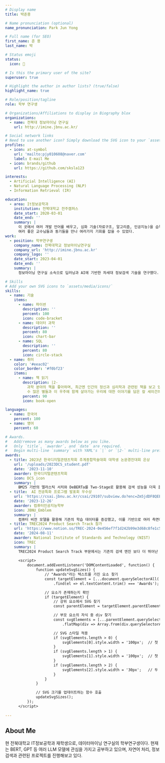 ```yaml
---
# Display name
title: 박준용

# Name pronunciation (optional)
name_pronunciation: Park Jun Yong

# Full name (for SEO)
first_name: 준 용
last_name: 박

# Status emoji
status:
  icon: 🤔

# Is this the primary user of the site?
superuser: true

# Highlight the author in author lists? (true/false)
highlight_name: true

# Role/position/tagline
role: 학부 연구생

# Organizations/Affiliations to display in Biography blox
organizations:
  - name: 전북대 정보마이닝 연구실
    url: http://imine.jbnu.ac.kr/

# Social network links
# Need to use another icon? Simply download the SVG icon to your `assets/media/icons/` folder.
profiles:
  - icon: at-symbol
    url: 'mailto:pjy010608@naver.com'
    label: E-mail Me
  - icon: brands/github
    url: https://github.com/sksla123

interests:
  - Artificial Intelligence (AI)
  - Natural Language Processing (NLP)
  - Information Retrieval (IR)

education:
  - area: It정보공학과
    institution: 전북대학교 전주캠퍼스
    date_start: 2020-03-01
    date_end: ''
    summary: |
      이 곳에서 여러 개발 언어를 배우고, 심화 기술(자료구조, 알고리즘, 인공지능)을 습득했다.
      여러 좋은 교수님들과 동기들을 만나 여러가지 기회를 잡을 수 있었다.
work:
  - position: 학부연구생
    company_name: 전북대학교 정보마이닝연구실
    company_url: 'http://imine.jbnu.ac.kr'
    company_logo: ''
    date_start: 2023-04-01
    date_end: ''
    summary: |
      정보마이닝 연구실 소속으로 딥러닝과 AI에 기반한 차세대 정보검색 기술을 연구했다.

# Skills
# Add your own SVG icons to `assets/media/icons/`
skills:
  - name: 기술
    items:
      - name: 파이썬
        description: ''
        percent: 100
        icon: code-bracket
      - name: 데이터 과학
        description: ''
        percent: 80
        icon: chart-bar
      - name: SQL
        description: ''
        percent: 80
        icon: circle-stack
  - name: 취미
    color: '#eeac02'
    color_border: '#f0bf23'
    items:
      - name: 책 읽기
        description: |2-
          과학 분야의 책을 좋아하며, 최근엔 인간의 정신과 심리학과 관련된 책을 보고 있다.
          수 많은 별들과 이 우주에 함께 살아가는 우리에 대한 이야기를 담은 칼 세이건의 코스모스라는 책을 좋아한다.
        percent: 90
        icon: book-open

languages:
  - name: 한국어
    percent: 100
  - name: 영어
    percent: 60

# Awards.
#   Add/remove as many awards below as you like.
#   Only `title`, `awarder`, and `date` are required.
#   Begin multi-line `summary` with YAML's `|` or `|2-` multi-line prefix and indent 2 spaces below.
awards:
  - title: 2023년 한국디지털콘텐츠학회 추계종합학술대회 대학생 논문경진대회 은상
    url: '/uploads/2023DCS_student.pdf'
    date: '2023-11-10'
    awarder: 한국디지털콘텐츠학회
    icon: DCS_icon
    summary: |
      BM25 기반의 엘라스틱 서치와 DeBERTa를 Two-Stage로 활용해 검색 성능을 더욱 끌어올리는 방안을 제시하였다. 기존의 질의 및 상품 문서 데이터를 분석하여 필요한 전처리 기법을 고안하였으며, Pseudo Relevance Feedback 기법을 사용해 사용자의 의도에 더욱 가깝게 검색할 수 있도록 제시했다.
  - title:  AI 전공특화 프로그램 발표회 우수상
    url: 'https://csai.jbnu.ac.kr/csai/29107/subview.do?enc=Zm5jdDF8QEB8JTJGYmJzJTJGY3NhaSUyRjQ5MjklMkYzMTU2MTklMkZhcnRjbFZpZXcuZG8lM0ZwYWdlJTNEMSUyNnNyY2hDb2x1bW4lM0RzaiUyNnNyY2hXcmQlM0RhaSUyNmJic0NsU2VxJTNEJTI2YmJzT3BlbldyZFNlcSUzRCUyNnJnc0JnbmRlU3RyJTNEJTI2cmdzRW5kZGVTdHIlM0QlMjZpc1ZpZXdNaW5lJTNEZmFsc2UlMjZwYXNzd29yZCUzRCUyNg%3D%3D'
    date: '2023-12-26'
    awarder: 컴퓨터인공지능학부
    icon: JBNU_Emblem
    summary: |
      컴퓨터 비전 모델을 활용해 기존의 학습 데이터를 증강했고, 이를 기반으로 여러 측면에서 관측할 수 있는 자동차 이미지를 생성하는 diffusion model을 만들어냈다. 추후에는 이를 바탕으로 2D의 이미지가 주어졌을 때 3D 모델을 생성하는 이미지 생성 모델 프로젝트를 진행해보고자 한다.
  - title: TREC2024 Product Search Track 참가
    url: 'https://www.notion.so/TREC-2024-0e456ef7f1d242b99e3d68c8fe1c51c7'
    date: '2024-08-11'
    awarder: National Institute of Standards and Technology (NIST)
    icon: TREC
    summary: |
      TREC2024 Product Search Track 부문에서는 기존의 검색 엔진 보다 더 뛰어난 효율을 낼 수 있는 새로운 모델을 찾는 것을 목표로 했다. 우리는 Sparse Retrieval과 Dense Retrieval의 결합을 통해 더 높은 성능을 낼 수 있는 방법을 찾는 것을 목표로 하여 제출하였다.
      
      <script>
          document.addEventListener('DOMContentLoaded', function() {
              function updateSvgSizes() {
                  // "Awards"라는 텍스트를 가진 요소 찾기
                  const targetElement = [...document.querySelectorAll('*')]
                      .find(el => el.textContent.trim() === 'Awards');

                  // 요소가 존재하는지 확인
                  if (targetElement) {
                      // 상위 요소에서 SVG 찾기
                      const parentElement = targetElement.parentElement; // 부모 요소 저장

                      // 부모 요소의 자식 중 div 찾기
                      const svgElements = [...parentElement.querySelectorAll('div')]
                          .flatMap(div => Array.from(div.querySelectorAll('svg')));

                      // SVG 스타일 적용
                      if (svgElements.length > 0) {
                          svgElements[0].style.width = '100px';  // 첫 번째 SVG
                      }
                      if (svgElements.length > 1) {
                          svgElements[1].style.width = '100px';  // 첫 번째 SVG
                      }
                      if (svgElements.length > 2) {
                          svgElements[2].style.width = '30px';   // 두 번째 SVG
                      }
                  }
              }

              // SVG 크기를 업데이트하는 함수 호출
              updateSvgSizes();
          });
      </script>
  
---
```


## About Me

현 전북대학교 IT정보공학과 재학생으로, 데이터마이닝 연구실의 학부연구생이다. 현재는 BERT, GPT 등 여러 LLM 모델에 관심을 가지고 공부하고 있으며, 자연어 처리, 정보 검색과 관련된 프로젝트를 진행해보고 있다. 

